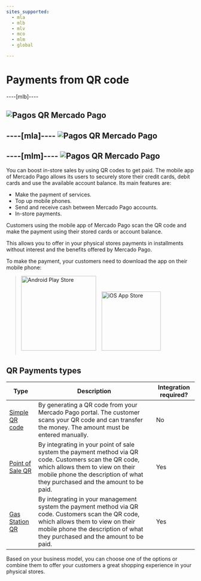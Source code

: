 ```yaml
---
sites_supported:
  - mla
  - mlb
  - mlv
  - mco
  - mlm
  - global

---
```


# Payments from QR code

----[mlb]----

![Pagos QR Mercado Pago](/images/qr_mla2.es.png)
------------
----[mla]----
![Pagos QR Mercado Pago](/images/qr_mla2.es.png)
------------
----[mlm]----
![Pagos QR Mercado Pago](/images/qr_mla2.es.png)
------------

You can boost in-store sales by using QR codes to get paid. The mobile app of Mercado Pago allows its users to securely store their credit cards, debit cards and use the available account balance. Its main features are:

- Make the payment of services.
- Top up mobile phones.
- Send and receive cash between Mercado Pago accounts.
- In-store payments.

Customers using the mobile app of Mercado Pago scan the QR code and make the payment using their stored cards or account balance.

This allows you to offer in your physical stores payments in installments without interest and the benefits offered by Mercado Pago.

To make the payment, your customers need to download the app on their mobile phone:

> [<img src="/developers/bundles/images/GooglePlayBadge.es.png" alt="Android Play Store" width="200"/>](https://play.google.com/store/apps/details?id=com.mercadopago.wallet&hl=es_419) [<img src="/developers/bundles/images/AppStoreBadge.es.svg" alt="iOS App Store" width="158" style="margin:0.8em"/>](https://itunes.apple.com/ar/app/mercado-pago/id925436649?mt=8)

## QR Payments types

| Type                                                         | Description                                                  | Integration required? |
| ------------------------------------------------------------ | ------------------------------------------------------------ | --------------------- |
| [Simple QR code](https://www.mercadopago.com.ar/developers/en/guides/qr-code/general-considerations/integrations-front) | By generating a QR code from your Mercado Pago portal. The customer scans your QR code and can transfer the money. The amount must be entered manually. | No                    |
| [Point of Sale QR](https://www.mercadopago.com.ar/developers/en/guides/qr-code/qr-attended/qr-attended-part-a) | By integrating in your point of sale system the payment method via QR code. Customers scan the QR code, which allows them to view on their mobile phone the description of what they purchased and the amount to be paid. | Yes                   |
| [Gas Station QR](https://www.mercadopago.com.ar/developers/en/guides/qr-code/qr-unattended/qr-unattended-part-a) | By integrating in your management system the payment method via QR code. Customers scan the QR code, which allows them to view on their mobile phone the description of what they purchased and the amount to be paid. | Yes                   |

Based on your business model, you can choose one of the options or combine them to offer your customers a great shopping experience in your physical stores.